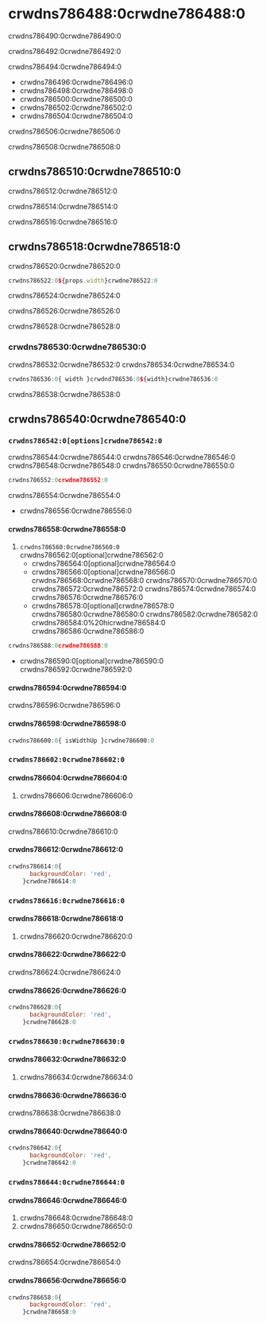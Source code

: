 # crwdns786488:0crwdne786488:0

<p class="description">crwdns786490:0crwdne786490:0</p>

crwdns786492:0crwdne786492:0

crwdns786494:0crwdne786494:0

- crwdns786496:0crwdne786496:0
- crwdns786498:0crwdne786498:0
- crwdns786500:0crwdne786500:0
- crwdns786502:0crwdne786502:0
- crwdns786504:0crwdne786504:0

crwdns786506:0crwdne786506:0

crwdns786508:0crwdne786508:0

## crwdns786510:0crwdne786510:0

crwdns786512:0crwdne786512:0

crwdns786514:0crwdne786514:0

crwdns786516:0crwdne786516:0

## crwdns786518:0crwdne786518:0

crwdns786520:0crwdne786520:0

```js
crwdns786522:0${props.width}crwdne786522:0
```

crwdns786524:0crwdne786524:0

crwdns786526:0crwdne786526:0

crwdns786528:0crwdne786528:0

### crwdns786530:0crwdne786530:0

crwdns786532:0crwdne786532:0 crwdns786534:0crwdne786534:0

```js
crwdns786536:0{ width }crwdnd786536:0${width}crwdne786536:0
```

crwdns786538:0crwdne786538:0

## crwdns786540:0crwdne786540:0

### `crwdns786542:0[options]crwdne786542:0`

crwdns786544:0crwdne786544:0 crwdns786546:0crwdne786546:0 crwdns786548:0crwdne786548:0 crwdns786550:0crwdne786550:0

```ts
crwdns786552:0crwdne786552:0
```

crwdns786554:0crwdne786554:0

- crwdns786556:0crwdne786556:0

#### crwdns786558:0crwdne786558:0

1. `crwdns786560:0crwdne786560:0` crwdns786562:0[optional]crwdne786562:0 
    - crwdns786564:0[optional]crwdne786564:0
    - crwdns786566:0[optional]crwdne786566:0 crwdns786568:0crwdne786568:0 crwdns786570:0crwdne786570:0 crwdns786572:0crwdne786572:0 crwdns786574:0crwdne786574:0 crwdns786576:0crwdne786576:0
    - crwdns786578:0[optional]crwdne786578:0 crwdns786580:0crwdne786580:0 crwdns786582:0crwdne786582:0 crwdns786584:0%20hicrwdne786584:0 crwdns786586:0crwdne786586:0

```js
crwdns786588:0crwdne786588:0
```

- crwdns786590:0[optional]crwdne786590:0 crwdns786592:0crwdne786592:0

#### crwdns786594:0crwdne786594:0

crwdns786596:0crwdne786596:0

#### crwdns786598:0crwdne786598:0

```jsx
crwdns786600:0{ isWidthUp }crwdne786600:0
```

### `crwdns786602:0crwdne786602:0`

#### crwdns786604:0crwdne786604:0

1. crwdns786606:0crwdne786606:0

#### crwdns786608:0crwdne786608:0

crwdns786610:0crwdne786610:0

#### crwdns786612:0crwdne786612:0

```js
crwdns786614:0{
      backgroundColor: 'red',
    }crwdne786614:0
```

### `crwdns786616:0crwdne786616:0`

#### crwdns786618:0crwdne786618:0

1. crwdns786620:0crwdne786620:0

#### crwdns786622:0crwdne786622:0

crwdns786624:0crwdne786624:0

#### crwdns786626:0crwdne786626:0

```js
crwdns786628:0{
      backgroundColor: 'red',
    }crwdne786628:0
```

### `crwdns786630:0crwdne786630:0`

#### crwdns786632:0crwdne786632:0

1. crwdns786634:0crwdne786634:0

#### crwdns786636:0crwdne786636:0

crwdns786638:0crwdne786638:0

#### crwdns786640:0crwdne786640:0

```js
crwdns786642:0{
      backgroundColor: 'red',
    }crwdne786642:0
```

### `crwdns786644:0crwdne786644:0`

#### crwdns786646:0crwdne786646:0

1. crwdns786648:0crwdne786648:0
2. crwdns786650:0crwdne786650:0

#### crwdns786652:0crwdne786652:0

crwdns786654:0crwdne786654:0

#### crwdns786656:0crwdne786656:0

```js
crwdns786658:0{
      backgroundColor: 'red',
    }crwdne786658:0
```